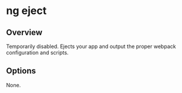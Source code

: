<!-- Links in /docs/documentation should NOT have \`.md\` at the end, because they end up in our wiki at release. -->

# ng eject

## Overview
Temporarily disabled. Ejects your app and output the proper webpack configuration and scripts.

## Options
None.
